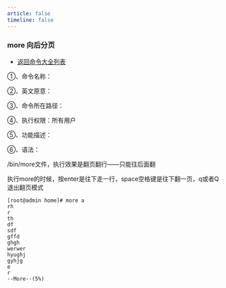 ```yaml
---
article: false
timeline: false
---
```

### more 向后分页

- [返回命令大全列表](./command.md#文件管理)

①、命令名称：

②、英文原意：

③、命令所在路径：

④、执行权限：所有用户

⑤、功能描述：

⑥、语法：

/bin/more文件，执行效果是翻页翻行——只能往后面翻

执行more的时候，按enter是往下走一行，space空格键是往下翻一页，q或者Q退出翻页模式

```shell
[root@admin home]# more a
rh
r
th
df
sdf
gffd
ghgh
werwer
hyughj
gyhjg
e
r
--More--(5%)
```

